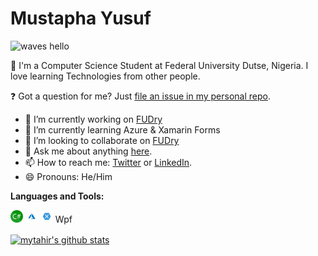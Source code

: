 # Mustapha Yusuf
![waves hello](https://media.giphy.com/media/euAnOkLGWtdHG/giphy.gif)

:wave: I'm a Computer Science Student at Federal University Dutse, Nigeria. 
I love learning Technologies from other people.

❓ Got a question for me? Just [file an issue in my personal repo](https://github.com/mytahir/mytahir/issues/new).


<!--
**mytahir/mytahir** is a ✨ _special_ ✨ repository because its `README.md` (this file) appears on your GitHub profile.
-->
- 🔭 I’m currently working on [FUDry](https://github.com/mytahir/FUDry)
- 🌱 I’m currently learning Azure & Xamarin Forms
- 👯 I’m looking to collaborate on [FUDry](https://github.com/mytahir/FUDry)
- 💬 Ask me about anything [here](https://github.com/mytahir/mytahir/issues/new).
- 📫 How to reach me: [Twitter](https://twitter.com/m_y_tahir/) or [LinkedIn](https://www.linkedin.com/mwlite/in/mustapha-yusuf-233b5975).
- 😄 Pronouns: He/Him

**Languages and Tools:**  

<code><img height="20" src="https://raw.githubusercontent.com/github/explore/80688e429a7d4ef2fca1e82350fe8e3517d3494d/topics/csharp/csharp.png"></code>
<code><img height="20" src="https://raw.githubusercontent.com/github/explore/80688e429a7d4ef2fca1e82350fe8e3517d3494d/topics/azure/azure.png"></code>
<code><img height="20" src="https://raw.githubusercontent.com/github/explore/80688e429a7d4ef2fca1e82350fe8e3517d3494d/topics/xamarin/xamarin.png"></code>
Wpf


<a href="https://github.com/mytahir/github-readme-stats">
  <img align="center" src="https://github-readme-stats.vercel.app/api?username=mytahir&show_icons=true&include_all_commits=true&theme=radical" alt="mytahir's github stats" />
</a>

